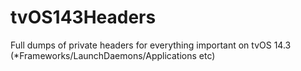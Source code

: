 # tvOS143Headers
Full dumps of private headers for everything important on tvOS 14.3 (*Frameworks/LaunchDaemons/Applications etc)
